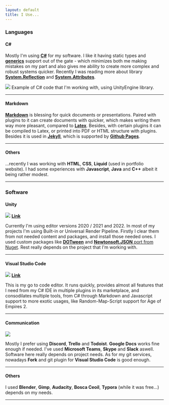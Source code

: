 ```yaml
---
layout: default
title: I Use...
---
```


### Languages
#### C#
Mostly I'm using [**C#**](https://docs.microsoft.com/en-us/dotnet/csharp/tour-of-csharp/) for my software. I like it having static types and [**generics**](https://docs.microsoft.com/en-us/dotnet/csharp/programming-guide/generics/generic-methods) support out of the gate - which minimizes both me making mistakes on my part and also gives me ability to create more complex and robust systems quicker. Recently I was reading more about library [**System.Reflection**](https://docs.microsoft.com/en-us/dotnet/framework/reflection-and-codedom/reflection) and [**System.Attributes**](https://docs.microsoft.com/en-us/dotnet/api/system.attribute?view=net-6.0).

![](/assets/images/posts/i-use/i-use-cs.PNG)
Example of C# code that I'm working with, using UnityEngine library.

*****

#### Markdown
[**Markdown**](https://www.markdownguide.org/) is blessing for quick documents or presentations. Paired with plugins to it can create documents with quicker, which makes writing them way more pleasant, compared to [**Latex**](https://www.latex-project.org/). Besides, with certain plugins it can be compiled to Latex, or printed into PDF or HTML structure with plugins. Besides it is used in [**Jekyll**](https://jekyllrb.com/), which is supported by [**Github Pages**](https://pages.github.com/).

*****

#### Others
...recently I was working with **HTML**, **CSS**, **Liquid** (used in portfolio website). I had some experiences with **Javascript**, **Java** and **C++** albeit it being rather modest.

*****

### Software
#### Unity
![](/assets/images/posts/i-use/tools-unity.PNG)
[**Link**](https://unity3d.com/get-unity/download)

Currently I'm using editor versions 2020 / 2021 and 2022. In most of my projects I'm using Built-in or Universal Render Pipeline. Firstly I clear them from not needed content and packages, and install those needed ones. I used custom packages like [**DOTween**](https://assetstore.unity.com/packages/tools/animation/dotween-hotween-v2-27676) and [**Newtonsoft.JSON** port from Nuget](https://assetstore.unity.com/packages/tools/input-management/json-net-for-unity-11347). Rest really depends on the project that I'm working with.

*****

#### Visual Studio Code
![](/assets/images/posts/i-use/tools-vsc.PNG)
[**Link**](https://code.visualstudio.com/)

This is my go to code editor. It runs quickly, provides almost all features that I need from my C# IDE in multiple plugins in its marketplace, and consodilates multiple tools, from C# through Markdown and Javascript support to more exotic usages, like Random-Map-Script support for Age of Empires 2.

*****

#### Communication
![](/assets/images/posts/i-use/tools-gd.PNG)
<br>

Mostly I prefer using **Discord**, **Trello** and **Todoist**. **Google Docs** works fine enough if needed. I've used **Microsoft Teams**, **Skype** and **Slack** aswell. Software here really depends on project needs. As for my git services, nowadays **Fork** and git plugin for **Visual Studio Code** is good enough. 

*****
#### Others
I used **Blender**, **Gimp**, **Audacity**, **Bosca Ceoil**, **Typora** (while it was free...) depends on my needs.

*****
